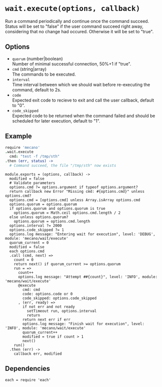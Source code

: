 
# `wait.execute(options, callback)`

Run a command periodically and continue once the command succeed. Status will be
set to "false" if the user command succeed right away, considering that no
change had occured. Otherwise it will be set to "true".   

## Options  

*   `quorum` (number|boolean)    
    Number of minimal successful connection, 50%+1 if "true".   
*   `cmd` (string|array)   
    The commands to be executed.    
*   `interval`   
    Time interval between which we should wait before re-executing the command,
    default to 2s.   
*   `code`   
    Expected exit code to recieve to exit and call the user callback, default to "0".   
*   `code_skipped`   
    Expected code to be returned when the command failed and should be scheduled
    for later execution, default to "1".   

## Example

```coffee
require 'mecano'
.wait.execute
  cmd: "test -f /tmp/sth"
.then (err, status) ->
  # Command succeed, the file "/tmp/sth" now exists
```

    module.exports = (options, callback) ->
      modified = false
      # Validate parameters
      options.cmd ?= options.argument if typeof options.argument?
      return callback new Error "Missing cmd: #{options.cmd}" unless options.cmd?
      options.cmd = [options.cmd] unless Array.isArray options.cmd
      options.quorum = options.quorum
      if options.quorum and options.quorum is true  
        options.quorum = Math.ceil options.cmd.length / 2
      else unless options.quorum?
        options.quorum = options.cmd.length
      options.interval ?= 2000
      options.code_skipped ?= 1
      options.log message: "Entering wait for execution", level: 'DEBUG', module: 'mecano/wait/execute'
      quorum_current = 0
      modified = false
      each options.cmd
      .call (cmd, next) =>
        count = 0
        return next() if quorum_current >= options.quorum
        run = =>
          count++
          options.log message: "Attempt ##{count}", level: 'INFO', module: 'mecano/wait/execute'
          @execute
            cmd: cmd
            code: options.code or 0
            code_skipped: options.code_skipped
          , (err, ready) =>
            if not err and not ready
              setTimeout run, options.interval
              return
            return next err if err
            options.log message: "Finish wait for execution", level: 'INFO', module: 'mecano/wait/execute'
            quorum_current++
            modified = true if count > 1
            next()
        run()
      .then (err) ->
        callback err, modified

## Dependencies

    each = require 'each'
